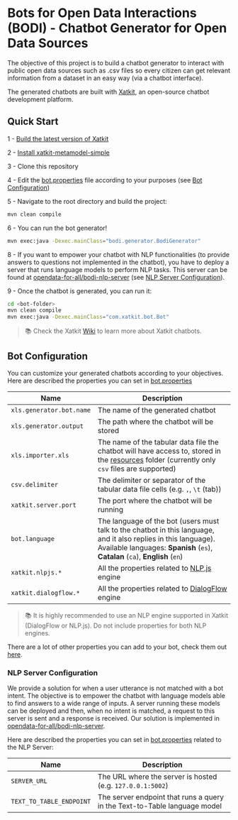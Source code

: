# Bots for Open Data Interactions (BODI) - Chatbot Generator for Open Data Sources

The objective of this project is to build a chatbot generator to interact with public open data sources such as .csv 
files so every citizen can get relevant information from a dataset in an easy way (via a chatbot interface).

The generated chatbots are built with [Xatkit](https://github.com/xatkit-bot-platform/xatkit), an open-source chatbot
development platform.


## Quick Start

1 - [Build the latest version of Xatkit](https://github.com/xatkit-bot-platform/xatkit/wiki/Build-Xatkit)

2 - [Install xatkit-metamodel-simple](https://github.com/xatkit-bot-platform/xatkit-metamodel-simple)

3 - Clone this repository

4 - Edit the [bot.properties](src/main/resources/bot.properties) file according to your purposes (see [Bot 
Configuration](#bot-configuration))

5 - Navigate to the root directory and build the project:

```bash
mvn clean compile
```

6 - You can run the bot generator!

```bash
mvn exec:java -Dexec.mainClass="bodi.generator.BodiGenerator"
```

8 - If you want to empower your chatbot with NLP functionalities (to provide answers to questions not implemented in 
the chatbot), you have to deploy a server that runs language models to perform NLP tasks. This server can be found 
at [opendata-for-all/bodi-nlp-server](https://github.com/opendata-for-all/bodi-nlp-server)
(see [NLP Server Configuration](#nlp-server-configuration)).

9 - Once the chatbot is generated, you can run it:
```bash
cd <bot-folder>
mvn clean compile
mvn exec:java -Dexec.mainClass="com.xatkit.bot.Bot"
```

> 📚 Check the Xatkit [Wiki](https://github.com/xatkit-bot-platform/xatkit/wiki) to learn more about Xatkit chatbots.

## Bot Configuration

You can customize your generated chatbots according to your objectives. Here are described the properties you can 
set in [bot.properties](src/main/resources/bot.properties)

| Name                     | Description                                                                                                                                                                                       |
|--------------------------|---------------------------------------------------------------------------------------------------------------------------------------------------------------------------------------------------|
| `xls.generator.bot.name` | The name of the generated chatbot                                                                                                                                                                 |
| `xls.generator.output`   | The path where the chatbot will be stored                                                                                                                                                         |
| `xls.importer.xls`       | The name of the tabular data file the chatbot will have access to, stored in the [resources](src/main/resources) folder (currently only `csv` files are supported)                                |
| `csv.delimiter`          | The delimiter or separator of the tabular data file cells (e.g. `,`, `\t` (tab))                                                                                                                  |
| `xatkit.server.port`     | The port where the chatbot will be running                                                                                                                                                        |
| `bot.language`           | The language of the bot (users must talk to the chatbot in this language, and it also replies in this language). Available languages: **Spanish** (`es`),  **Catalan** (`ca`), **English** (`en`) |
| `xatkit.nlpjs.*`         | All the properties related to [NLP.js](https://github.com/xatkit-bot-platform/xatkit/wiki/Using-NLP.js) engine                                                                                    |
| `xatkit.dialogflow.*`    | All the properties related to [DialogFlow](https://github.com/xatkit-bot-platform/xatkit/wiki/Integrating-DialogFlow) engine                                                                      |

> 📚 It is highly recommended to use an NLP engine supported in Xatkit (DialogFlow or NLP.js). Do not include 
> properties for both NLP engines.

There are a lot of other properties you can add to your bot, check them out [here](https://github.com/xatkit-bot-platform/xatkit/wiki/Xatkit-Options).

### NLP Server Configuration

We provide a solution for when a user utterance is not matched with a bot intent. The objective is to empower the 
chatbot with language models able to find answers to a wide range of inputs. A server running these models can be 
deployed and then, when no intent is matched, a request to this server is sent and a response is received. Our 
solution is implemented in [opendata-for-all/bodi-nlp-server](https://github.com/opendata-for-all/bodi-nlp-server).

Here are described the properties you can
set in [bot.properties](src/main/resources/bot.properties) related to the NLP Server:

| Name                     | Description                                                               |
|--------------------------|---------------------------------------------------------------------------|
| `SERVER_URL`             | The URL where the server is hosted (e.g. `127.0.0.1:5002`)                |
| `TEXT_TO_TABLE_ENDPOINT` | The server endpoint that runs a query in the Text-to-Table language model |
